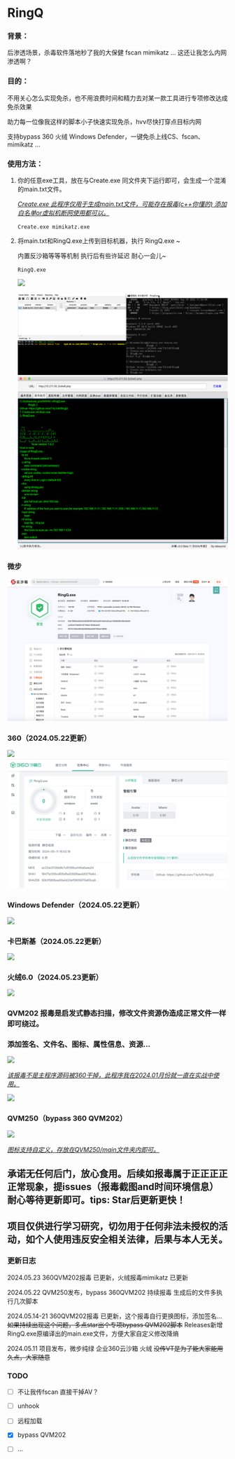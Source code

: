 # RingQ

### 背景：

后渗透场景，杀毒软件落地秒了我的大保健 fscan mimikatz ...  这还让我怎么内网渗透啊？





### 目的：

不用关心怎么实现免杀，也不用浪费时间和精力去对某一款工具进行专项修改达成免杀效果

助力每一位像我这样的脚本小子快速实现免杀，hvv尽快打穿点目标内网

支持bypass 360 火绒 Windows Defender，一键免杀上线CS、fscan、mimikatz ...




### 使用方法：

1. 你的任意exe工具，放在与Create.exe 同文件夹下运行即可，会生成一个混淆的main.txt文件。
   
   <u>*Create.exe 此程序仅用于生成main.txt文件，可能存在报毒(c++你懂的) 添加白名单or虚拟机断网使用都可以。*</u>

   ```
   Create.exe mimikatz.exe
   ```


2. 将main.txt和RingQ.exe上传到目标机器，执行 RingQ.exe ~

   内置反沙箱等等等机制 执行后有些许延迟 耐心一会儿~

   ```
   RingQ.exe
   ```
   ![](https://github.com/T4y1oR/RingQ/blob/main/images/help.gif)

   ![](https://github.com/T4y1oR/RingQ/blob/main/images/image-20240511172315793.png)
   ![](https://github.com/T4y1oR/RingQ/blob/main/images/image-20240511172315791.png)

### **微步**
![](https://github.com/T4y1oR/RingQ/blob/main/images/image-20240511162750465.png)
### **360**（2024.05.22更新）
![](https://github.com/T4y1oR/RingQ/blob/main/images/360.png)
![](https://github.com/T4y1oR/RingQ/blob/main/images/image-20240511165253870.png)

### **Windows Defender**（2024.05.22更新）
![](https://github.com/T4y1oR/RingQ/blob/main/images/DF.png)

### **卡巴斯基**（2024.05.22更新）
![](https://github.com/T4y1oR/RingQ/blob/main/images/kb.png)

### **火绒6.0**（2024.05.23更新）
![](https://github.com/T4y1oR/RingQ/blob/main/images/huorong.png)



### QVM202 报毒是启发式静态扫描，修改文件资源伪造成正常文件一样即可绕过。

### 添加签名、文件名、图标、属性信息、资源...

![](https://github.com/T4y1oR/RingQ/blob/main/images/Snipaste_2024-05-19_18-15-10.png)

<u>*该报毒不是主程序源码被360干掉，此程序我在2024.01月份就一直在实战中使用。*</u>

![](https://github.com/T4y1oR/RingQ/blob/main/images/Snipaste_2024-05-19_18-54-11.png)

### QVM250（bypass 360 QVM202）

[](https://github.com/T4y1oR/RingQ/QVM250)
![](https://github.com/T4y1oR/RingQ/blob/main/images/QVM250.gif)


<u>*图标支持自定义，存放在QVM250/main文件夹内即可。*</u>






## 承诺无任何后门，放心食用。后续如报毒属于正正正正正常现象，提issues（报毒截图and时间环境信息）耐心等待更新即可。tips:  Star后更新更快！

## 项目仅供进行学习研究，切勿用于任何非法未授权的活动，如个人使用违反安全相关法律，后果与本人无关。



### 更新日志

2024.05.23  360QVM202报毒 已更新，火绒报毒mimikatz 已更新

2024.05.22  QVM250发布，bypass 360QVM202 持续报毒 生成后的文件多执行几次脚本

2024.05.14-21 360QVM202报毒 已更新，这个报毒自行更换图标，添加签名...  ~~如果持续出现这个问题，多点star出个专项bypass QVM202脚本~~ 
           Releases新增RingQ.exe原编译出的main.exe文件，方便大家自定义修改降熵

2024.05.11 项目发布，微步纯绿 企业360云沙箱 火绒   ~~没传VT是为了能大家能用久点，大家随意~~



### TODO

- [ ] 不让我传fscan 直接干掉AV？
- [ ] unhook
- [ ] 远程加载
- [x] bypass QVM202
- [ ] ...

